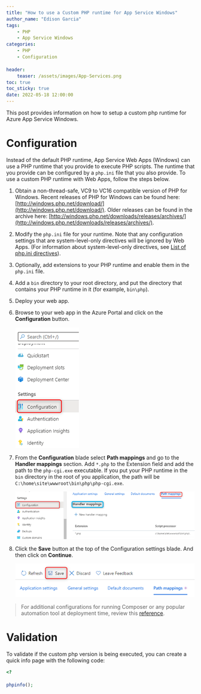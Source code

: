 ```yaml
---
title: "How to use a Custom PHP runtime for App Service Windows"
author_name: "Edison Garcia"
tags:
    - PHP
    - App Service Windows
categories:
    - PHP
    - Configuration
    
header:
    teaser: /assets/images/App-Services.png
toc: true
toc_sticky: true
date: 2022-05-18 12:00:00
---
```


This post provides information on how to setup a custom php runtime for Azure App Service Windows.

# Configuration

Instead of the default PHP runtime, App Service Web Apps (Windows) can use a PHP runtime that you provide to execute PHP scripts. The runtime that you provide can be configured by a `php.ini` file that you also provide. To use a custom PHP runtime with Web Apps, follow the steps below.

1. Obtain a non-thread-safe, VC9 to VC16 compatible version of PHP for Windows. Recent releases of PHP for Windows can be found here: [http://windows.php.net/download/](http://windows.php.net/download/). Older releases can be found in the archive here: [http://windows.php.net/downloads/releases/archives/](http://windows.php.net/downloads/releases/archives/).
2. Modify the `php.ini` file for your runtime. Note that any configuration settings that are system-level-only directives will be ignored by Web Apps. (For information about system-level-only directives, see [List of php.ini directives]).
3. Optionally, add extensions to your PHP runtime and enable them in the `php.ini` file.
4. Add a `bin` directory to your root directory, and put the directory that contains your PHP runtime in it (for example, `bin\php`).
5. Deploy your web app.
6. Browse to your web app in the Azure Portal and click on the **Configuration** button.

    ![Configuration](/media/2022/05/custom-php-windows-00.png)

7. From the **Configuration** blade select **Path mappings** and go to the **Handler mappings** section. Add `*.php` to the Extension field and add the path to the `php-cgi.exe` executable. If you put your PHP runtime in the `bin` directory in the root of you application, the path will be `C:\home\site\wwwroot\bin\php\php-cgi.exe`.

    ![Handler mappings](/media/2022/05/custom-php-windows-01.png)

8. Click the **Save** button at the top of the Configuration settings blade. And then click on **Continue**.

    ![Save](/media/2022/05/custom-php-windows-02.png)


[List of php.ini directives]: http://www.php.net/manual/en/ini.list.php

> For additional configurations for running Composer or any popular automation tool at deployment time, review this [reference](https://docs.microsoft.com/en-us/azure/app-service/configure-language-php?pivots=platform-windows).

# Validation

To validate if the custom php version is being executed, you can create a quick info page with the following code:

```php
<?

phpinfo();
```

